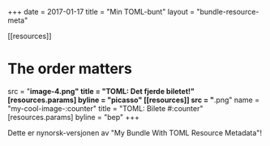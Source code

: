 +++
date = 2017-01-17
title = "Min TOML-bunt"
layout = "bundle-resource-meta"

[[resources]]
# The order matters
src = "**image-4.png"
title = "TOML: Det fjerde biletet!"
[resources.params]
byline = "picasso"
[[resources]]
src = "**.png"
name = "my-cool-image-:counter"
title = "TOML: Bilete #:counter"
[resources.params]
byline = "bep"
+++


Dette er nynorsk-versjonen av "My Bundle With TOML Resource Metadata"!

